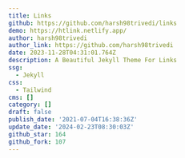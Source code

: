 ```yaml
---
title: Links
github: https://github.com/harsh98trivedi/links
demo: https://htlink.netlify.app/
author: harsh98trivedi
author_link: https://github.com/harsh98trivedi
date: 2023-11-28T04:31:01.764Z
description: A Beautiful Jekyll Theme For Links
ssg:
  - Jekyll
css:
  - Tailwind
cms: []
category: []
draft: false
publish_date: '2021-07-04T16:38:36Z'
update_date: '2024-02-23T08:30:03Z'
github_star: 164
github_fork: 107
---
```

